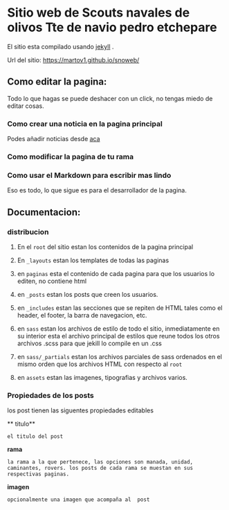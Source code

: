 # Sitio web de Scouts navales de olivos Tte de navio pedro etchepare


El sitio esta compilado usando  [jekyll](https://jekyllrb.com/) .

Url del sitio: https://martov1.github.io/snoweb/

## Como editar la pagina:

Todo lo que hagas se puede deshacer con un click, no tengas miedo de editar cosas.

###  Como crear una noticia en la pagina principal

Podes añadir noticias desde  [aca](https://github.com/martov1/snoweb/edit/master/_data/noticias.yml)

###  Como modificar la pagina de tu rama

###  Como usar el Markdown para escribir mas lindo

Eso es todo, lo que sigue es para el desarrollador de la pagina.

## Documentacion:

###  distribucion

1. En el `root` del sitio estan los contenidos de la pagina principal

2. En `_layouts` estan los templates de todas las paginas

3. en `paginas` esta el contenido de cada pagina para que los usuarios lo editen, no contiene html

4. en `_posts` estan los posts que creen los usuarios.

5. en `_includes` estan las secciones que se repiten de HTML tales como el header, el footer, la barra de navegacion, etc.

6. en `sass` estan los archivos de estilo de todo el sitio, inmediatamente en su interior esta el archivo principal de estilos que reune todos los otros archivos .scss para que jekill lo compile en un .css

7. en  `sass/_partials` estan los archivos parciales de sass ordenados en el mismo orden que los archivos HTML con respecto al `root`

8. en  `assets` estan las imagenes, tipografias y archivos varios.

### Propiedades de los posts
los post tienen las siguentes propiedades editables

** titulo**

    el titulo del post

**rama**

    la rama a la que pertenece, las opciones son manada, unidad, caminantes, rovers. los posts de cada rama se muestan en sus respectivas paginas.

**imagen**

    opcionalmente una imagen que acompaña al  post